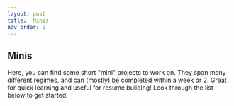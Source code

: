 ```yaml
---
layout: post
title:  Minis
nav_order: 2
---
```


## Minis
Here, you can find some short "mini" projects to work on. They span many different regimes, and can (mostly) be completed within a week or 2. Great for quick learning and useful for resume building! Look through the list below to get started.